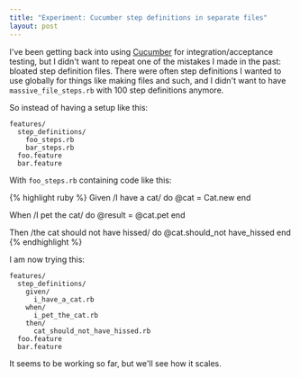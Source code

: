 ```yaml
---
title: "Experiment: Cucumber step definitions in separate files"
layout: post
---
```

I've been getting back into using [Cucumber](http://cukes.info/) for integration/acceptance testing,
but I didn't want to repeat one of the mistakes I made in the past: bloated step definition files.
There were often step definitions I wanted to use globally for things like making files and such, and
I didn't want to have `massive_file_steps.rb` with 100 step definitions anymore.

So instead of having a setup like this:

    features/
      step_definitions/
        foo_steps.rb
        bar_steps.rb
      foo.feature
      bar.feature

With `foo_steps.rb` containing code like this:

{% highlight ruby %}
Given /I have a cat/ do
  @cat = Cat.new
end

When /I pet the cat/ do
  @result = @cat.pet
end

Then /the cat should not have hissed/ do
  @cat.should_not have_hissed
end
{% endhighlight %}

I am now trying this:

    features/
      step_definitions/
        given/
          i_have_a_cat.rb
        when/
          i_pet_the_cat.rb
        then/
          cat_should_not_have_hissed.rb
      foo.feature
      bar.feature

It seems to be working so far, but we'll see how it scales.


